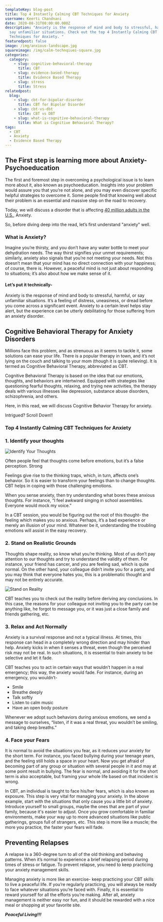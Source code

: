 ```yaml
---
templateKey: blog-post
title: Top 4 Instantly Calming CBT Techniques for Anxiety
username: Keerti Chandnani
date: 2020-08-31T00:00:00.000Z
description: "Anxiety is the response of mind and body to stressful, harmful, or
  say unfamiliar situations. Check out the top 4 Instantly Calming CBT
  Techniques for Anxiety. "
featuredpost: false
image: /img/anxious-landscape.jpg
squareimage: /img/calm-technqiues-square.jpg
categories:
  category:
    - slug: cognitive-behavioral-therapy
      title: CBT
    - slug: evidence-based-therapy
      title: Evidence Based Therapy
    - slug: stress
      title: Stress
relatedpost:
  blog:
    - slug: cbt-for-bipolar-disorder
      title: CBT for Bipolar Disorder
    - slug: cbt-vs-dbt
      title: CBT vs DBT
    - slug: what-is-cognitive-behavioral-therapy
      title: What is Cognitive Behavioral Therapy?
tags:
  - CBT
  - Anxiety
  - Evidence Based Therapy
---
```

<!--StartFragment-->

## The First step is learning more about Anxiety- Psychoeducation

The first and foremost step in overcoming a psychological issue is to learn more about it, also known as psychoeducation. Insights into your problem would assure you that you’re not alone, and you may even discover specific helpful strategies to overcome it. Some people find that knowing well about their problem is an essential and massive step on the road to recovery.

Today, we will discuss a disorder that is affecting [40 million adults in the U.S.](https://adaa.org/about-adaa/press-room/facts-statistics#:~:text=Anxiety%20disorders%20are%20the%20most,of%20those%20suffering%20receive%20treatment.), Anxiety.

So, before diving deep into the read, let’s first understand "anxiety" well.

<!--StartFragment-->

### What is Anxiety?

Imagine you’re thirsty, and you don’t have any water bottle to meet your dehydration needs. The way thirst signifies your unmet requirements; similarly, anxiety also signals that you’re not meeting your needs. Not this doesn’t mean that your mind has no direct connection with your happiness; of course, there is. However, a peaceful mind is not just about responding to situations; it’s also about how we make sense of it.

#### Let’s put it technically-

Anxiety is the response of mind and body to stressful, harmful, or say unfamiliar situations. It’s a feeling of distress, uneasiness, or dread before you come across a significant event. Anxiety to a certain level helps stay alert, but the experience can be utterly debilitating for those suffering from an anxiety disorder.

## Cognitive Behavioral Therapy for Anxiety Disorders

Millions face this problem, and as strenuous as it seems to tackle it, some solutions can ease your life. There is a popular therapy in town, and it’s not lying on the couch and talking to your mom (though it is quite relieving). It is termed as Cognitive Behavioral Therapy, abbreviated as CBT.

Cognitive Behavioral Therapy is based on the idea that our emotions, thoughts, and behaviors are intertwined. Equipped with strategies like questioning fearful thoughts, relaxing, and trying new activities, the therapy deals with various illnesses like depression, substance abuse disorders, schizophrenia, and others.

Here, in this read, we will discuss Cognitive Behavior Therapy for anxiety.

Intrigued? Scroll Down!!

### Top 4 Instantly Calming CBT Techniques for Anxiety

### 1. Identify your thoughts

![Identify Your Thoughts](/img/thoughts.jpg "Identify Your Thoughts")

Often people feel that thoughts come before emotions, but it’s a false perception. Strong

Feelings give rise to the thinking traps, which, in turn, affects one’s behavior. So it is easier to transform your feelings than to change thoughts. CBT helps in coping with those challenging emotions.

When you sense anxiety, then try understanding what bores these anxious thoughts. For instance, “I feel awkward singing in school assemblies. Everyone would mock my voice.”

In a CBT session, you would be figuring out the root of this thought- the feeling which makes you so anxious. Perhaps, it’s a bad experience or merely an illusion of your mind. Whatever be it, understanding the troubling emotions will assist in the easy recovery.

### 2. Stand on Realistic Grounds

Thoughts shape reality, so know what you’re thinking. Most of us don’t pay attention to our thoughts and try to understand the validity of them. For instance, your friend has cancer, and you are feeling sad, which is quite normal. On the other hand, your colleague didn’t invite you for a party, and you may think that everyone hates you, this is a problematic thought and may not be entirely accurate.

![Stand on Reality](/img/stand-on-reality.jpg "Stand on Reality")

CBT teaches you to check out the reality before deriving any conclusions. In this case, the reasons for your colleague not inviting you to the party can be anything like, he forgot to message you, or it was just a close family and friends gathering, etc.

### 3. Relax and Act Normally

Anxiety is a survival response and not a typical illness. At times, this response can head in a completely wrong direction and may hinder than help. Anxiety kicks in when it senses a threat, even though the perceived risk may not be real. In such situations, it is essential to train anxiety to be selective and let it fade.

CBT teaches you to act in certain ways that wouldn’t happen in a real emergency; this way, the anxiety would fade. For instance, during an emergency, you wouldn’t-

* Smile
* Breathe deeply
* Talk softly
* Listen to calm music
* Have an open body posture

Whenever we adopt such behaviors during anxious emotions, we send a message to ourselves, “listen, if it was a real threat, you wouldn’t be smiling, and taking deep breaths.”

### 4. Face your Fears

It is normal to avoid the situations you fear, as it reduces your anxiety for the short term. For instance, you faced bullying during your teenage years, and the feeling still holds a space in your heart. Now you get afraid of becoming part of any group or situation with several people in it and may at some point result in bullying. The fear is normal, and avoiding it for the short term is also acceptable, but framing your whole life based on that incident is wrong.

In CBT, an individual is taught to face his/her fears, which is also known as exposure. This step is very vital for managing your anxiety. In the above example, start with the situations that only cause you a little bit of anxiety. Introduce yourself to small groups, maybe the ones that are part of your family, because it's easier to adjust. Once you grow comfortable in familiar environments, make your way up to more advanced situations like public gatherings, groups full of strangers, etc. This step is more like a muscle; the more you practice, the faster your fears will fade.

## Preventing Relapses

A relapse is a 360-degree turn to all of the old thinking and behaving patterns. When it’s normal to experience a brief relapsing period during times of stress or fatigue. To prevent relapse, you need to keep practicing your anxiety management skills.

Managing anxiety is more like an exercise- keep practicing your CBT skills to live a peaceful life. If you’re regularly practicing, you will always be ready to face whatever situations you’re faced with. Finally, it is essential to reward yourself for all the efforts you’re making. After all, anxiety management is neither easy nor fun, and it should be rewarded with a nice meal or shopping at your favorite site.

***Peaceful Living!!!***

<!--EndFragment-->

<!--EndFragment-->